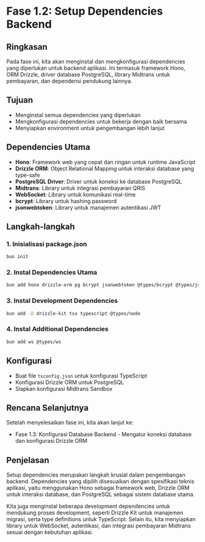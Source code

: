# Fase 1.2: Setup Dependencies Backend

## Ringkasan
Pada fase ini, kita akan menginstal dan mengkonfigurasi dependencies yang diperlukan untuk backend aplikasi. Ini termasuk framework Hono, ORM Drizzle, driver database PostgreSQL, library Midtrans untuk pembayaran, dan dependensi pendukung lainnya.

## Tujuan
- Menginstal semua dependencies yang diperlukan
- Mengkonfigurasi dependencies untuk bekerja dengan baik bersama
- Menyiapkan environment untuk pengembangan lebih lanjut

## Dependencies Utama
- **Hono**: Framework web yang cepat dan ringan untuk runtime JavaScript
- **Drizzle ORM**: Object Relational Mapping untuk interaksi database yang type-safe
- **PostgreSQL Driver**: Driver untuk koneksi ke database PostgreSQL
- **Midtrans**: Library untuk integrasi pembayaran QRIS
- **WebSocket**: Library untuk komunikasi real-time
- **bcrypt**: Library untuk hashing password
- **jsonwebtoken**: Library untuk manajemen autentikasi JWT

## Langkah-langkah

### 1. Inisialisasi package.json
```bash
bun init
```

### 2. Instal Dependencies Utama
```bash
bun add hono drizzle-orm pg bcrypt jsonwebtoken @types/bcrypt @types/jsonwebtoken
```

### 3. Instal Development Dependencies
```bash
bun add -D drizzle-kit tsx typescript @types/node
```

### 4. Instal Additional Dependencies
```bash
bun add ws @types/ws
```

## Konfigurasi
- Buat file `tsconfig.json` untuk konfigurasi TypeScript
- Konfigurasi Drizzle ORM untuk PostgreSQL
- Siapkan konfigurasi Midtrans Sandbox

## Rencana Selanjutnya
Setelah menyelesaikan fase ini, kita akan lanjut ke:
- Fase 1.3: Konfigurasi Database Backend - Mengatur koneksi database dan konfigurasi Drizzle ORM

## Penjelasan
Setup dependencies merupakan langkah krusial dalam pengembangan backend. Dependencies yang dipilih disesuaikan dengan spesifikasi teknis aplikasi, yaitu menggunakan Hono sebagai framework web, Drizzle ORM untuk interaksi database, dan PostgreSQL sebagai sistem database utama.

Kita juga menginstal beberapa development dependencies untuk mendukung proses development, seperti Drizzle Kit untuk manajemen migrasi, serta type definitions untuk TypeScript. Selain itu, kita menyiapkan library untuk WebSocket, autentikasi, dan integrasi pembayaran Midtrans sesuai dengan kebutuhan aplikasi.